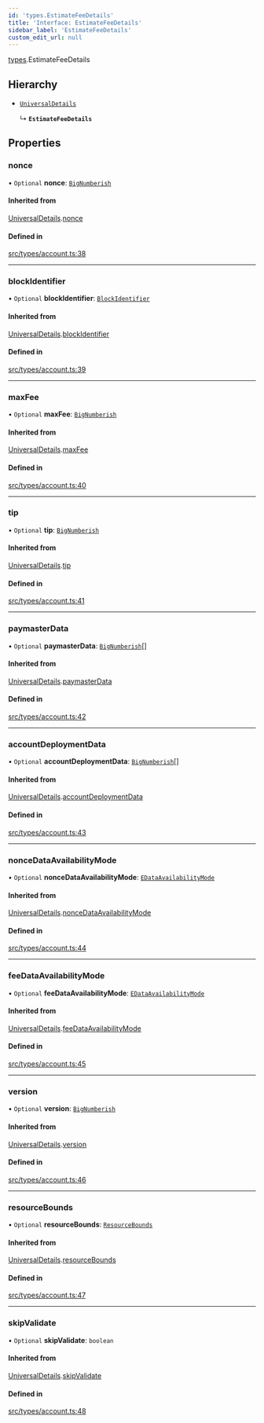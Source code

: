 ```yaml
---
id: 'types.EstimateFeeDetails'
title: 'Interface: EstimateFeeDetails'
sidebar_label: 'EstimateFeeDetails'
custom_edit_url: null
---
```


[types](../namespaces/types.md).EstimateFeeDetails

## Hierarchy

- [`UniversalDetails`](types.UniversalDetails.md)

  ↳ **`EstimateFeeDetails`**

## Properties

### nonce

• `Optional` **nonce**: [`BigNumberish`](../namespaces/types.md#bignumberish)

#### Inherited from

[UniversalDetails](types.UniversalDetails.md).[nonce](types.UniversalDetails.md#nonce)

#### Defined in

[src/types/account.ts:38](https://github.com/starknet-io/starknet.js/blob/v7.5.1/src/types/account.ts#L38)

---

### blockIdentifier

• `Optional` **blockIdentifier**: [`BlockIdentifier`](../namespaces/types.md#blockidentifier)

#### Inherited from

[UniversalDetails](types.UniversalDetails.md).[blockIdentifier](types.UniversalDetails.md#blockidentifier)

#### Defined in

[src/types/account.ts:39](https://github.com/starknet-io/starknet.js/blob/v7.5.1/src/types/account.ts#L39)

---

### maxFee

• `Optional` **maxFee**: [`BigNumberish`](../namespaces/types.md#bignumberish)

#### Inherited from

[UniversalDetails](types.UniversalDetails.md).[maxFee](types.UniversalDetails.md#maxfee)

#### Defined in

[src/types/account.ts:40](https://github.com/starknet-io/starknet.js/blob/v7.5.1/src/types/account.ts#L40)

---

### tip

• `Optional` **tip**: [`BigNumberish`](../namespaces/types.md#bignumberish)

#### Inherited from

[UniversalDetails](types.UniversalDetails.md).[tip](types.UniversalDetails.md#tip)

#### Defined in

[src/types/account.ts:41](https://github.com/starknet-io/starknet.js/blob/v7.5.1/src/types/account.ts#L41)

---

### paymasterData

• `Optional` **paymasterData**: [`BigNumberish`](../namespaces/types.md#bignumberish)[]

#### Inherited from

[UniversalDetails](types.UniversalDetails.md).[paymasterData](types.UniversalDetails.md#paymasterdata)

#### Defined in

[src/types/account.ts:42](https://github.com/starknet-io/starknet.js/blob/v7.5.1/src/types/account.ts#L42)

---

### accountDeploymentData

• `Optional` **accountDeploymentData**: [`BigNumberish`](../namespaces/types.md#bignumberish)[]

#### Inherited from

[UniversalDetails](types.UniversalDetails.md).[accountDeploymentData](types.UniversalDetails.md#accountdeploymentdata)

#### Defined in

[src/types/account.ts:43](https://github.com/starknet-io/starknet.js/blob/v7.5.1/src/types/account.ts#L43)

---

### nonceDataAvailabilityMode

• `Optional` **nonceDataAvailabilityMode**: [`EDataAvailabilityMode`](../namespaces/types.RPC.RPCSPEC08.API.md#edataavailabilitymode-1)

#### Inherited from

[UniversalDetails](types.UniversalDetails.md).[nonceDataAvailabilityMode](types.UniversalDetails.md#noncedataavailabilitymode)

#### Defined in

[src/types/account.ts:44](https://github.com/starknet-io/starknet.js/blob/v7.5.1/src/types/account.ts#L44)

---

### feeDataAvailabilityMode

• `Optional` **feeDataAvailabilityMode**: [`EDataAvailabilityMode`](../namespaces/types.RPC.RPCSPEC08.API.md#edataavailabilitymode-1)

#### Inherited from

[UniversalDetails](types.UniversalDetails.md).[feeDataAvailabilityMode](types.UniversalDetails.md#feedataavailabilitymode)

#### Defined in

[src/types/account.ts:45](https://github.com/starknet-io/starknet.js/blob/v7.5.1/src/types/account.ts#L45)

---

### version

• `Optional` **version**: [`BigNumberish`](../namespaces/types.md#bignumberish)

#### Inherited from

[UniversalDetails](types.UniversalDetails.md).[version](types.UniversalDetails.md#version)

#### Defined in

[src/types/account.ts:46](https://github.com/starknet-io/starknet.js/blob/v7.5.1/src/types/account.ts#L46)

---

### resourceBounds

• `Optional` **resourceBounds**: [`ResourceBounds`](../namespaces/types.md#resourcebounds)

#### Inherited from

[UniversalDetails](types.UniversalDetails.md).[resourceBounds](types.UniversalDetails.md#resourcebounds)

#### Defined in

[src/types/account.ts:47](https://github.com/starknet-io/starknet.js/blob/v7.5.1/src/types/account.ts#L47)

---

### skipValidate

• `Optional` **skipValidate**: `boolean`

#### Inherited from

[UniversalDetails](types.UniversalDetails.md).[skipValidate](types.UniversalDetails.md#skipvalidate)

#### Defined in

[src/types/account.ts:48](https://github.com/starknet-io/starknet.js/blob/v7.5.1/src/types/account.ts#L48)
